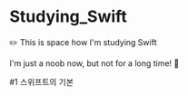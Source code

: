 
# Studying_Swift

✏️ This is space how I'm studying Swift

I'm just a noob now, but not for a long time! 🤩

#1 스위프트의 기본
